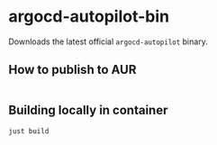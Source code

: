 # argocd-autopilot-bin

Downloads the latest official `argocd-autopilot` binary.

## How to publish to AUR

```shell

```

## Building locally in container

```shell
just build
```